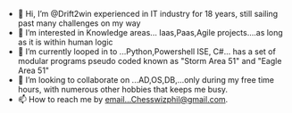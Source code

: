 - 👋 Hi, I’m @Drift2win experienced in IT industry for 18 years, still sailing past many challenges on my way 
- 👀 I’m interested in Knowledge areas... Iaas,Paas,Agile projects....as long as it is within human logic
- 🌱 I’m currently looped in to ...Python,Powershell ISE, C#... has a set of modular programs pseudo coded known as "Storm Area 51" and "Eagle Area 51"
- 💞️ I’m looking to collaborate on ...AD,OS,DB,...only during my free time hours, with numerous other hobbies that keeps me busy.
- 📫 How to reach me by email...Chesswizphil@gmail.com.

<!---
Drift2win/Drift2win is a ✨ special ✨ repository because its `README.md` (this file) appears on your GitHub profile.
You can click the Preview link to take a look at your changes.
--->
